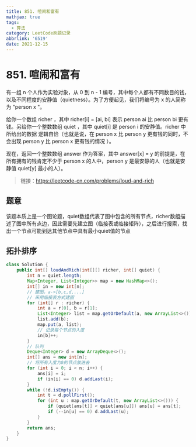 ```yaml
---
title: 851. 喧闹和富有
mathjax: true
tags:
  - 算法
category: LeetCode刷题记录
abbrlink: '6519'
date: 2021-12-15
---
```

# 851. 喧闹和富有

有一组 n 个人作为实验对象，从 0 到 n - 1 编号，其中每个人都有不同数目的钱，以及不同程度的安静值（quietness）。为了方便起见，我们将编号为 x 的人简称为 "person x "。

给你一个数组 richer ，其中 richer[i] = [ai, bi] 表示 person ai 比 person bi 更有钱。另给你一个整数数组 quiet ，其中 quiet[i] 是 person i 的安静值。richer 中所给出的数据 逻辑自恰（也就是说，在 person x 比 person y 更有钱的同时，不会出现 person y 比 person x 更有钱的情况 ）。

现在，返回一个整数数组 answer 作为答案，其中 answer[x] = y 的前提是，在所有拥有的钱肯定不少于 person x 的人中，person y 是最安静的人（也就是安静值 quiet[y] 最小的人）。

> 链接：https://leetcode-cn.com/problems/loud-and-rich

<!-- more -->

## 题意

该题本质上是一个图论题，quiet数组代表了图中包含的所有节点，richer数组描述了图中所有点边，因此需要先建立图（临接表或临接矩阵），之后进行搜索，找出一个节点可能到达其他节点中具有最小quiet值的节点

## 拓扑排序

```java
class Solution {
    public int[] loudAndRich(int[][] richer, int[] quiet) {
        int n = quiet.length;
        Map<Integer, List<Integer>> map = new HashMap<>();
        int[] in = new int[n];
        // 建图，a->[b,c,d,...]
        // 采用临接表方式建图
        for (int[] r : richer) {
            int a = r[0], b = r[1];
            List<Integer> list = map.getOrDefault(a, new ArrayList<>());
            list.add(b);
            map.put(a, list);
            // 记录每个节点的入度
            in[b]++;
        }
        // 队列
        Deque<Integer> d = new ArrayDeque<>();
        int[] ans = new int[n];
        // 将所有入度为0的节点放进去
        for (int i = 0; i < n; i++) {
            ans[i] = i;
            if (in[i] == 0) d.addLast(i);
        }
        while (!d.isEmpty()) {
            int t = d.pollFirst();
            for (int u : map.getOrDefault(t, new ArrayList<>())) {
                if (quiet[ans[t]] < quiet[ans[u]]) ans[u] = ans[t];
                if (--in[u] == 0) d.addLast(u);
            }
        }
        return ans;
    }
}
```

